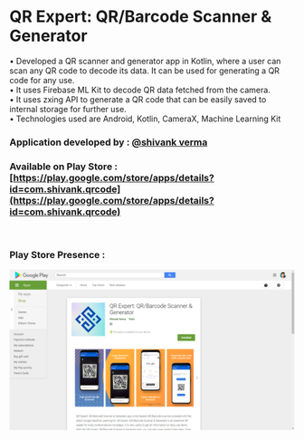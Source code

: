 # QR Expert: QR/Barcode Scanner & Generator 

• Developed a QR scanner and generator app in Kotlin, where a user can scan any QR code to decode its data. It can   be used for generating a QR code for any use.<br />
• It uses Firebase ML Kit to decode QR data fetched from the camera.<br />
• It uses zxing API to generate a QR code that can be easily saved to internal storage for further use.<br />
• Technologies used are Android, Kotlin, CameraX, Machine Learning Kit 


### Application developed by : [@shivank verma](https://github.com/shivank8)
### Available on Play Store : [https://play.google.com/store/apps/details?id=com.shivank.qrcode](https://play.google.com/store/apps/details?id=com.shivank.qrcode)
<br />

### Play Store Presence :  
<img src="https://github.com/shivank8/QR-Expert/blob/master/Asset/Screenshot%20(14).png">&ensp;
